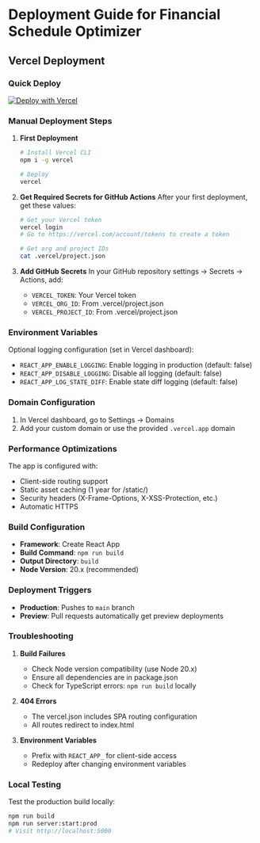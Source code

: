 # Deployment Guide for Financial Schedule Optimizer

## Vercel Deployment

### Quick Deploy
[![Deploy with Vercel](https://vercel.com/button)](https://vercel.com/new/clone?repository-url=https://github.com/YOUR_USERNAME/financial-schedule-optimizer)

### Manual Deployment Steps

1. **First Deployment**
   ```bash
   # Install Vercel CLI
   npm i -g vercel
   
   # Deploy
   vercel
   ```

2. **Get Required Secrets for GitHub Actions**
   After your first deployment, get these values:
   
   ```bash
   # Get your Vercel token
   vercel login
   # Go to https://vercel.com/account/tokens to create a token
   
   # Get org and project IDs
   cat .vercel/project.json
   ```

3. **Add GitHub Secrets**
   In your GitHub repository settings → Secrets → Actions, add:
   - `VERCEL_TOKEN`: Your Vercel token
   - `VERCEL_ORG_ID`: From .vercel/project.json
   - `VERCEL_PROJECT_ID`: From .vercel/project.json

### Environment Variables

Optional logging configuration (set in Vercel dashboard):
- `REACT_APP_ENABLE_LOGGING`: Enable logging in production (default: false)
- `REACT_APP_DISABLE_LOGGING`: Disable all logging (default: false)
- `REACT_APP_LOG_STATE_DIFF`: Enable state diff logging (default: false)

### Domain Configuration

1. In Vercel dashboard, go to Settings → Domains
2. Add your custom domain or use the provided `.vercel.app` domain

### Performance Optimizations

The app is configured with:
- Client-side routing support
- Static asset caching (1 year for /static/)
- Security headers (X-Frame-Options, X-XSS-Protection, etc.)
- Automatic HTTPS

### Build Configuration

- **Framework**: Create React App
- **Build Command**: `npm run build`
- **Output Directory**: `build`
- **Node Version**: 20.x (recommended)

### Deployment Triggers

- **Production**: Pushes to `main` branch
- **Preview**: Pull requests automatically get preview deployments

### Troubleshooting

1. **Build Failures**
   - Check Node version compatibility (use Node 20.x)
   - Ensure all dependencies are in package.json
   - Check for TypeScript errors: `npm run build` locally

2. **404 Errors**
   - The vercel.json includes SPA routing configuration
   - All routes redirect to index.html

3. **Environment Variables**
   - Prefix with `REACT_APP_` for client-side access
   - Redeploy after changing environment variables

### Local Testing

Test the production build locally:
```bash
npm run build
npm run server:start:prod
# Visit http://localhost:5000
```